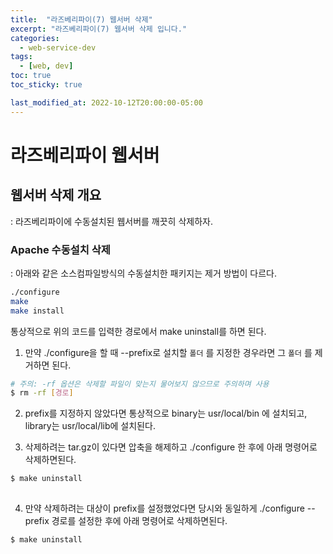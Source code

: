 ```yaml
---
title:  "라즈베리파이(7) 웹서버 삭제"
excerpt: "라즈베리파이(7) 웹서버 삭제 입니다."
categories:
  - web-service-dev
tags:
  - [web, dev]
toc: true
toc_sticky: true

last_modified_at: 2022-10-12T20:00:00-05:00
---
```


# 라즈베리파이 웹서버
## 웹서버 삭제 개요
  : 라즈베리파이에 수동설치된 웹서버를 깨끗히 삭제하자.

### Apache 수동설치 삭제
  : 아래와 같은 소스컴파일방식의 수동설치한 패키지는 제거 방법이 다르다.  

```bash
./configure
make
make install

```
  
  통상적으로 위의 코드를 입력한 경로에서 make uninstall를 하면 된다.
   

  1. 만약 ./configure을 할 때 --prefix로 설치할 `폴더` 를 지정한 경우라면 그 `폴더` 를 제거하면 된다.

  ```bash
  # 주의: -rf 옵션은 삭제할 파일이 맞는지 물어보지 않으므로 주의하며 사용
  $ rm -rf [경로] 
  
```
  
  2. prefix를 지정하지 않았다면 통상적으로 binary는 usr/local/bin 에 설치되고,  library는 usr/local/lib에 설치된다.

  3. 삭제하려는 tar.gz이 있다면 압축을 해제하고 ./configure 한 후에 아래 명령어로 삭제하면된다.

  ```bash
  $ make uninstall
    
  ```

  4. 만약 삭제하려는 대상이 prefix를 설정했었다면 당시와 동일하게 ./configure --prefix 경로를 설정한 후에 아래 명령어로 삭제하면된다.

  ```bash
  $ make uninstall
   
  ```
     
